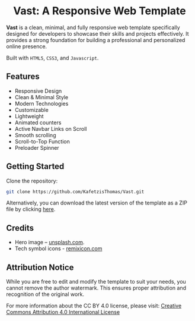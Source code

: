 <div align="center">
    <h1>Vast: A Responsive Web Template</h1>
</div>

**Vast** is a clean, minimal, and fully responsive web template specifically designed for developers to showcase their skills and projects effectively. It provides a strong foundation for building a professional and personalized online presence.

Built with `HTML5`, `CSS3`, and `Javascript`.

## Features

* Responsive Design
* Clean & Minimal Style
* Modern Technologies
* Customizable
* Lightweight
* Animated counters
* Active Navbar Links on Scroll
* Smooth scrolling
* Scroll-to-Top Function
* Preloader Spinner

## Getting Started

Clone the repository:

```Bash
git clone https://github.com/KafetzisThomas/Vast.git
```

Alternatively, you can download the latest version of the template as a ZIP file by clicking [here](https://github.com/KafetzisThomas/Vast/archive/refs/heads/main.zip).

## Credits

* Hero image – [unsplash.com](https://unsplash.com/).
* Tech symbol icons - [remixicon.com](https://remixicon.com/)

## Attribution Notice

While you are free to edit and modify the template to suit your needs, you cannot remove the author watermark. This ensures proper attribution and recognition of the original work.

For more information about the CC BY 4.0 license, please visit: [Creative Commons Attribution 4.0 International License](https://creativecommons.org/licenses/by/4.0/)
